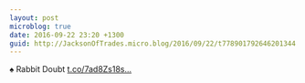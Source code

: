 ```yaml
---
layout: post
microblog: true
date: 2016-09-22 23:20 +1300
guid: http://JacksonOfTrades.micro.blog/2016/09/22/t778901792646201344.html
---
```

♠ Rabbit Doubt [t.co/7ad8Zs18s...](https://t.co/7ad8Zs18sW)
